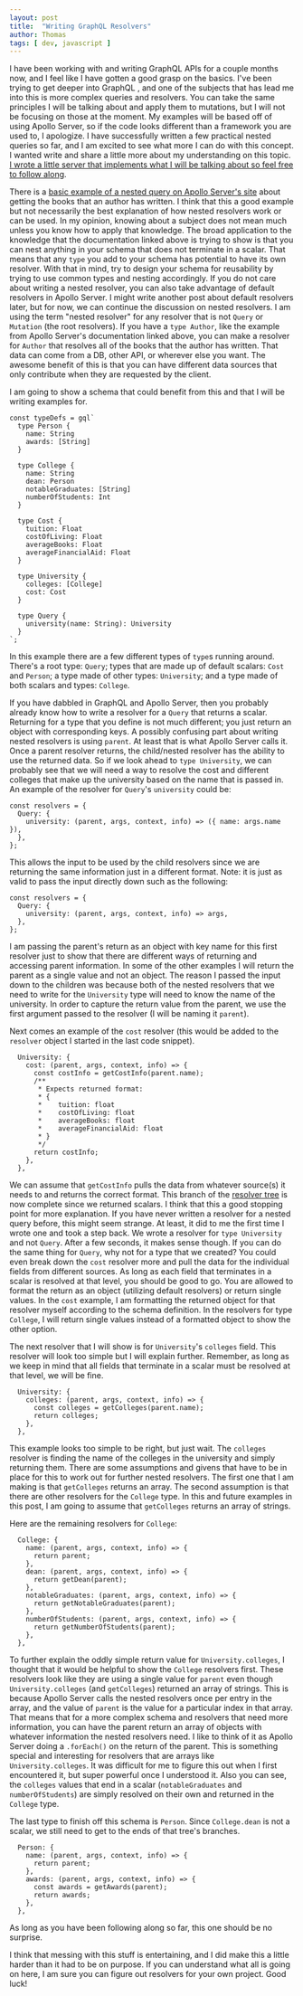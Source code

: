 ```yaml
---
layout: post
title:  "Writing GraphQL Resolvers"
author: Thomas
tags: [ dev, javascript ]
---
```

I have been working with and writing GraphQL APIs for a couple months now, and I feel like I have gotten a good grasp on the basics.
I've been trying to get deeper into GraphQL , and one of the subjects that has lead me into this is more complex queries and resolvers.
You can take the same principles I will be talking about and apply them to mutations, but I will not be focusing on those at the moment.
My examples will be based off of using Apollo Server, so if the code looks different than a framework you are used to, I apologize.
I have successfully written a few practical nested queries so far, and I am excited to see what more I can do with this concept.
I wanted write and share a little more about my understanding on this topic.
[I wrote a little server that implements what I will be talking about so feel free to follow along](https://github.com/thomasstep/nestedResolvers).

There is a [basic example of a nested query on Apollo Server's site](https://www.apollographql.com/docs/apollo-server/data/data/#resolver-map) about getting the books that an author has written.
I think that this a good example but not necessarily the best explanation of how nested resolvers work or can be used.
In my opinion, knowing about a subject does not mean much unless you know how to apply that knowledge.
The broad application to the knowledge that the documentation linked above is trying to show is that you can nest anything in your schema that does not terminate in a scalar.
That means that any `type` you add to your schema has potential to have its own resolver.
With that in mind, try to design your schema for reusability by trying to use common types and nesting accordingly.
If you do not care about writing a nested resolver, you can also take advantage of default resolvers in Apollo Server.
I might write another post about default resolvers later, but for now, we can continue the discussion on nested resolvers.
I am using the term "nested resolver" for any resolver that is not `Query` or `Mutation` (the root resolvers).
If you have a `type Author`, like the example from Apollo Server's documentation linked above, you can make a resolver for `Author` that resolves all of the books that the author has written.
That data can come from a DB, other API, or wherever else you want.
The awesome benefit of this is that you can have different data sources that only contribute when they are requested by the client.

I am going to show a schema that could benefit from this and that I will be writing examples for.
```
const typeDefs = gql`
  type Person {
    name: String
    awards: [String]
  }

  type College {
    name: String
    dean: Person
    notableGraduates: [String]
    numberOfStudents: Int
  }

  type Cost {
    tuition: Float
    costOfLiving: Float
    averageBooks: Float
    averageFinancialAid: Float
  }

  type University {
    colleges: [College]
    cost: Cost
  }

  type Query {
    university(name: String): University
  }
`;
```

In this example there are a few different types of `type`s running around.
There's a root type: `Query`; types that are made up of default scalars: `Cost` and `Person`; a type made of other types: `University`; and a type made of both scalars and types: `College`.

If you have dabbled in GraphQL and Apollo Server, then you probably already know how to write a resolver for a `Query` that returns a scalar.
Returning for a type that you define is not much different; you just return an object with corresponding keys.
A possibly confusing part about writing nested resolvers is using `parent`.
At least that is what Apollo Server calls it.
Once a parent resolver returns, the child/nested resolver has the ability to use the returned data.
So if we look ahead to `type University`, we can probably see that we will need a way to resolve the cost and different colleges that make up the university based on the name that is passed in.
An example of the resolver for `Query`'s `university` could be:
```
const resolvers = {
  Query: {
    university: (parent, args, context, info) => ({ name: args.name }),
  },
};
```

This allows the input to be used by the child resolvers since we are returning the same information just in a different format.
Note: it is just as valid to pass the input directly down such as the following:
```
const resolvers = {
  Query: {
    university: (parent, args, context, info) => args,
  },
};
```

I am passing the parent's return as an object with key name for this first resolver just to show that there are different ways of returning and accessing parent information.
In some of the other examples I will return the parent as a single value and not an object.
The reason I passed the input down to the children was because both of the nested resolvers that we need to write for the `University` type will need to know the name of the university.
In order to capture the return value from the parent, we use the first argument passed to the resolver (I will be naming it `parent`).

Next comes an example of the `cost` resolver (this would be added to the `resolver` object I started in the last code snippet).
```
  University: {
    cost: (parent, args, context, info) => {
      const costInfo = getCostInfo(parent.name);
      /**
       * Expects returned format:
       * {
       *    tuition: float
       *    costOfLiving: float
       *    averageBooks: float
       *    averageFinancialAid: float
       * }
       */
      return costInfo;
    },
  },
```

We can assume that `getCostInfo` pulls the data from whatever source(s) it needs to and returns the correct format.
This branch of the [resolver tree](https://blog.apollographql.com/graphql-explained-5844742f195e#.fq5jjdw7t) is now complete since we returned scalars.
I think that this a good stopping point for more explanation.
If you have never written a resolver for a nested query before, this might seem strange.
At least, it did to me the first time I wrote one and took a step back.
We wrote a resolver for `type University` and not `Query`.
After a few seconds, it makes sense though.
If you can do the same thing for `Query`, why not for a type that we created?
You could even break down the `cost` resolver more and pull the data for the individual fields from different sources.
As long as each field that terminates in a scalar is resolved at that level, you should be good to go.
You are allowed to format the return as an object (utilizing default resolvers) or return single values.
In the `cost` example, I am formatting the returned object for that resolver myself according to the schema definition.
In the resolvers for type `College`, I will return single values instead of a formatted object to show the other option.

The next resolver that I will show is for `University`'s `colleges` field.
This resolver will look too simple but I will explain further.
Remember, as long as we keep in mind that all fields that terminate in a scalar must be resolved at that level, we will be fine.
```
  University: {
    colleges: (parent, args, context, info) => {
      const colleges = getColleges(parent.name);
      return colleges;
    },
  },
```

This example looks too simple to be right, but just wait.
The `colleges` resolver is finding the name of the colleges in the university and simply returning them.
There are some assumptions and givens that have to be in place for this to work out for further nested resolvers.
The first one that I am making is that `getColleges` returns an array.
The second assumption is that there are other resolvers for the `College` type.
In this and future examples in this post, I am going to assume that `getColleges` returns an array of strings.

Here are the remaining resolvers for `College`:
```
  College: {
    name: (parent, args, context, info) => {
      return parent;
    },
    dean: (parent, args, context, info) => {
      return getDean(parent);
    },
    notableGraduates: (parent, args, context, info) => {
      return getNotableGraduates(parent);
    },
    numberOfStudents: (parent, args, context, info) => {
      return getNumberOfStudents(parent);
    },
  },
```

To further explain the oddly simple return value for `University.colleges`, I thought that it would be helpful to show the `College` resolvers first.
These resolvers look like they are using a single value for `parent` even though `University.colleges` (and `getColleges`) returned an array of strings.
This is because Apollo Server calls the nested resolvers once per entry in the array, and the value of `parent` is the value for a particular index in that array.
That means that for a more complex schema and resolvers that need more information, you can have the parent return an array of objects with whatever information the nested resolvers need.
I like to think of it as Apollo Server doing a `.forEach()` on the return of the parent.
This is something special and interesting for resolvers that are arrays like `University.colleges`.
It was difficult for me to figure this out when I first encountered it, but super powerful once I understood it.
Also you can see, the `colleges` values that end in a scalar (`notableGraduates` and `numberOfStudents`) are simply resolved on their own and returned in the `College` type.

The last type to finish off this schema is `Person`.
Since `College.dean` is not a scalar, we still need to get to the ends of that tree's branches.
```
  Person: {
    name: (parent, args, context, info) => {
      return parent;
    },
    awards: (parent, args, context, info) => {
      const awards = getAwards(parent);
      return awards;
    },
  },
```
As long as you have been following along so far, this one should be no surprise.

I think that messing with this stuff is entertaining, and I did make this a little harder than it had to be on purpose.
If you can understand what all is going on here, I am sure you can figure out resolvers for your own project.
Good luck!
